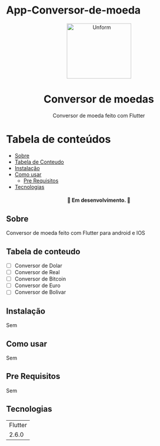 # App-Conversor-de-moeda
 
<p align="center">
  <a href="https://unform.dev">
    <img src="img/Logo.png" height="150" width="175" alt="Unform" />
  </a>
</p>
<h1 align="center">Conversor de moedas</h1> 

<p align="center">Conversor de moeda feito com Flutter</p>

Tabela de conteúdos
=================
<!--ts-->
   * [Sobre](#Sobre)
   * [Tabela de Conteudo](#tabela-de-conteudo)
   * [Instalação](#Instalação)
   * [Como usar](#como-usar)
      * [Pre Requisitos](#pre-requisitos)
   * [Tecnologias](#tecnologias)
<!--te-->

<h4 align="center"> 
	🚧  Em desenvolvimento.  🚧
</h4>

## Sobre

Conversor de moeda feito com Flutter para android e IOS 

## Tabela de conteudo

- [ ] Conversor de Dolar
- [ ] Conversor de Real
- [ ] Conversor de Bitcoin
- [ ] Conversor de Euro
- [ ] Conversor de Bolivar

## Instalação

Sem

## Como usar

Sem

## Pre Requisitos

Sem

## Tecnologias

<table>
    <tr>
    <td>Flutter</td>
    </tr>
    <tr>
    <td>2.6.0</td>
    </tr>
</table>